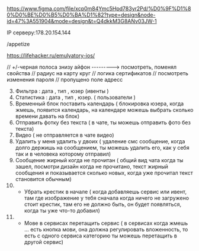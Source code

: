 https://www.figma.com/file/xcp0m84Ymc5Hpd783yr2Pd/%D0%9F%D1%80%D0%BE%D0%B5%D0%BA%D1%82?type=design&node-id=47%3A551904&mode=design&t=Q4dkkM3G8ANv03JW-1

IP серверу:178.20.154.144

/appetize

https://lifehacker.ru/emulyatory-ios/


// +/-черная полоса знизу айфон ---------> посмотреть, поменял свойства 
// радиус на карту круг
// логика сертификатов
// посмотреть изменения пароля
// пропущено поле адресс


3. Фильтра : дата , тип , юзер (ивенты )
4. Статистика : дата , тип , юзер.  ( пользователи )
12. Временный блок поставить календарь ( блокировка юзера, когда жмешь, появится календарь, на календаре можешь выбрать сколько времени давать на блок)
13. Отправить фотку без текста ( в чате, ты можешь отправить фото без текста) 
14. Видео ( не отправляется в чате видео)
15. Удалить у меня удалить у двоих ( удаление смс сообщение, когда долго держишь на сообщением, ты можешь удалить его, как у себя так и в человека которому отправил)
16. Сообщение жирный когда не прочитан ( общий вид чата когда ты зашел, посмотри дизайн когда не прочитано, текст жирный сообщения и показывается сколько новых, когда уже прочитал текст становится обычным)
17. + Убрать крестик в начале ( когда добавляешь сервис или ивент, там где изображение у тебя сначала когда ничего не загружено стоит крестик, там его не должно быть, он будет появляться, когда ты уже что-то добавил) 
18. + Мове в сервисах перетащить сервис ( в сервисах когда жмешь … есть кнопка мови, она должна регулировать вложенность, то есть с одного сервиса категорию ты можешь перетащить в другой сервис) 